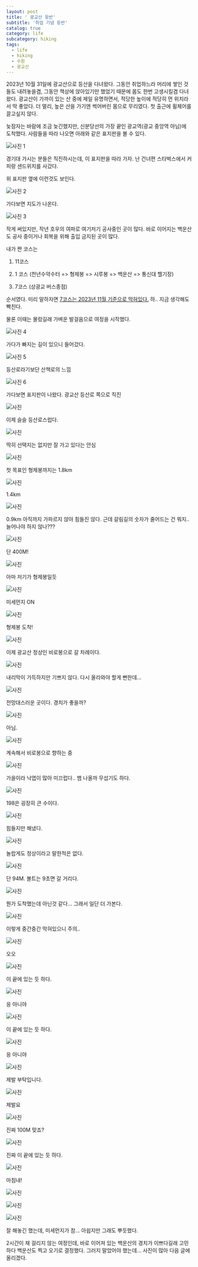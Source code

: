```yaml
---
layout: post
title: ' 광교산 등반'
subtitle: '취업 기념 등반'
catalog: true
category: life
subcategory: hiking
tags:
  - life
  - hiking
  - 수원
  - 광교산
---
```


2023년 10월 31일에 광교산으로 등산을 다녀왔다. 그동안 취업하느라 머리에 쌓인 것들도 내려놓을겸, 그동안 책상에 앉아있기만 했었기 때문에 몸도 한번 고생시킬겸 다녀왔다. 광교산이 가까이 있는 산 중에 제일 유명하면서, 적당한 높이에 적당히 먼 위치라서 딱 좋았다. 더 멀리, 높은 산을 가기엔 썩어버린 몸으로 무리였다. 첫 출근에 휠체어를 끌고싶지 않다.

늦잠자는 바람에 조금 늦긴했지만, 신분당선의 가장 끝인 광교역(광교 중앙역 아님)에 도착했다. 사람들을 따라 나오면 아래와 같은 표지판을 볼 수 있다.

![사진 1](https://raw.githubusercontent.com/junsoopooh/junsoopooh.github.io/master/img/log231126/1.webp)

경기대 가시는 분들은 직진하시는데, 이 표지판을 따라 가자. 난 건녀편 스타벅스에서 커피랑 샌드위치를 사갔다.

위 표지판 옆에 이런것도 보인다.

![사진 2](https://raw.githubusercontent.com/junsoopooh/junsoopooh.github.io/master/img/log231126/2.webp)

가다보면 지도가 나온다.

![사진 3](https://raw.githubusercontent.com/junsoopooh/junsoopooh.github.io/master/img/log231126/3.webp)

작게 써있지만, 작년 호우의 여파로 여기저기 공사중인 곳이 많다. 바로 이어지는 백운산도 공사 중이거나 회복을 위해 출입 금지된 곳이 많다.

내가 짠 코스는

1. 11코스

2. 1 코스 (천년수약수터 => 형제봉 => 시루봉 => 백운산 => 통신대 헬기장)

3. 7코스 (상광교 버스종점)

순서였다. 미리 말하자면 <u>7코스는 2023년 11월 기준으로 막혀있다.</u> 하.. 지금 생각해도 빡친다.

물론 이때는 몰랐길래 가벼운 발걸음으로 여정을 시작했다.

![사진 4](https://raw.githubusercontent.com/junsoopooh/junsoopooh.github.io/master/img/log231126/4.webp)

가다가 빠지는 길이 있으니 들어갔다.

![사진 5](https://raw.githubusercontent.com/junsoopooh/junsoopooh.github.io/master/img/log231126/5.webp)

등산로라기보단 산책로의 느낌

![사진 6](https://raw.githubusercontent.com/junsoopooh/junsoopooh.github.io/master/img/log231126/6.webp)

가다보면 표지판이 나왔다. 광교산 등산로 쪽으로 직진

![사진](https://raw.githubusercontent.com/junsoopooh/junsoopooh.github.io/master/img/log231126/7.webp)

이제 슬슬 등산로스럽다.

![사진](https://raw.githubusercontent.com/junsoopooh/junsoopooh.github.io/master/img/log231126/8.webp)

딱히 선택지는 없지만 잘 가고 있다는 안심

![사진](https://raw.githubusercontent.com/junsoopooh/junsoopooh.github.io/master/img/log231126/11.webp)

첫 목표인 형제봉까지는 1.8km

![사진](https://raw.githubusercontent.com/junsoopooh/junsoopooh.github.io/master/img/log231126/12.webp)

1.4km

![사진](https://raw.githubusercontent.com/junsoopooh/junsoopooh.github.io/master/img/log231126/13.webp)

0.9km 아직까지 가파르지 않아 힘들진 않다. 근데 갈림길의 숫자가 줄어드는 건 뭐지.. 늘어나야 하지 않나???

![사진](https://raw.githubusercontent.com/junsoopooh/junsoopooh.github.io/master/img/log231126/14.webp)

단 400M!

![사진](https://raw.githubusercontent.com/junsoopooh/junsoopooh.github.io/master/img/log231126/17.webp)

아마 저기가 형제봉일듯

![사진](https://raw.githubusercontent.com/junsoopooh/junsoopooh.github.io/master/img/log231126/18.webp)

미세먼지 ON

![사진](https://raw.githubusercontent.com/junsoopooh/junsoopooh.github.io/master/img/log231126/19.webp)

형제봉 도착!

![사진](https://raw.githubusercontent.com/junsoopooh/junsoopooh.github.io/master/img/log231126/20.webp)

이제 광교산 정상인 비로봉으로 갈 차례이다.

![사진](https://raw.githubusercontent.com/junsoopooh/junsoopooh.github.io/master/img/log231126/21.webp)

내리막이 가득하지만 기쁘지 않다. 다시 올라와야 할게 뻔한데...

![사진](https://raw.githubusercontent.com/junsoopooh/junsoopooh.github.io/master/img/log231126/22.webp)

전망대스러운 곳이다. 경치가 좋을까?

![사진](https://raw.githubusercontent.com/junsoopooh/junsoopooh.github.io/master/img/log231126/23.webp)

아님.

![사진](https://raw.githubusercontent.com/junsoopooh/junsoopooh.github.io/master/img/log231126/24.webp)

계속해서 비로봉으로 향하는 중

![사진](https://raw.githubusercontent.com/junsoopooh/junsoopooh.github.io/master/img/log231126/25.webp)

가을이라 낙엽이 많아 미끄럽다.. 뱀 나올까 무섭기도 하다.

![사진](https://raw.githubusercontent.com/junsoopooh/junsoopooh.github.io/master/img/log231126/26.webp)

198은 굉장히 큰 수이다.

![사진](https://raw.githubusercontent.com/junsoopooh/junsoopooh.github.io/master/img/log231126/27.webp)

힘들지만 해냈다.

![사진](https://raw.githubusercontent.com/junsoopooh/junsoopooh.github.io/master/img/log231126/28.webp)

놀랍게도 정상이라고 말한적은 없다.

![사진](https://raw.githubusercontent.com/junsoopooh/junsoopooh.github.io/master/img/log231126/29.webp)

단 94M. 볼트는 9초면 갈 거리다.

![사진](https://raw.githubusercontent.com/junsoopooh/junsoopooh.github.io/master/img/log231126/32.webp)

뭔가 도착했는데 아닌것 같다... 그래서 일단 더 가본다.

![사진](https://raw.githubusercontent.com/junsoopooh/junsoopooh.github.io/master/img/log231126/38.webp)

이렇게 중간중간 막혀있으니 주의..

![사진](https://raw.githubusercontent.com/junsoopooh/junsoopooh.github.io/master/img/log231126/39.webp)

오오

![사진](https://raw.githubusercontent.com/junsoopooh/junsoopooh.github.io/master/img/log231126/40.webp)

이 끝에 있는 듯 하다.

![사진](https://raw.githubusercontent.com/junsoopooh/junsoopooh.github.io/master/img/log231126/41.webp)

응 아니야

![사진](https://raw.githubusercontent.com/junsoopooh/junsoopooh.github.io/master/img/log231126/42.webp)

이 끝에 있는 듯 하다.

![사진](https://raw.githubusercontent.com/junsoopooh/junsoopooh.github.io/master/img/log231126/44.webp)

응 아니야

![사진](https://raw.githubusercontent.com/junsoopooh/junsoopooh.github.io/master/img/log231126/45.webp)

제발 부탁입니다.

![사진](https://raw.githubusercontent.com/junsoopooh/junsoopooh.github.io/master/img/log231126/46.webp)

제발요

![사진](https://raw.githubusercontent.com/junsoopooh/junsoopooh.github.io/master/img/log231126/47.webp)

진짜 100M 맞죠?

![사진](https://raw.githubusercontent.com/junsoopooh/junsoopooh.github.io/master/img/log231126/49.webp)

진짜 이 끝에 있는 듯 하다.

![사진](https://raw.githubusercontent.com/junsoopooh/junsoopooh.github.io/master/img/log231126/50.webp)

마침내!

![사진](https://raw.githubusercontent.com/junsoopooh/junsoopooh.github.io/master/img/log231126/51.webp)

![사진](https://raw.githubusercontent.com/junsoopooh/junsoopooh.github.io/master/img/log231126/52.webp)

![사진](https://raw.githubusercontent.com/junsoopooh/junsoopooh.github.io/master/img/log231126/53.webp)

잘 해놓긴 했는데, 미세먼지가 참... 아쉽지만 그래도 뿌듯했다.

2시간이 채 걸리지 않는 여정인데, 바로 이어져 있는 백운산의 경치가 이쁘다길래 고민하다 백운산도 찍고 오기로 결정했다. 그러지 말았어야 했는데... 사진이 많아 다음 글에 올리겠다.

